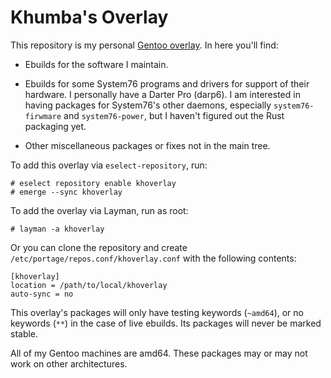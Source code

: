# Khumba's Overlay

This repository is my personal [Gentoo overlay](https://wiki.gentoo.org/wiki/Overlay).
In here you'll find:

- Ebuilds for the software I maintain.

- Ebuilds for some System76 programs and drivers for support of their hardware.
  I personally have a Darter Pro (darp6).  I am interested in having packages
  for System76's other daemons, especially `system76-firwmare` and
  `system76-power`, but I haven't figured out the Rust packaging yet.

- Other miscellaneous packages or fixes not in the main tree.

To add this overlay via `eselect-repository`, run:

    # eselect repository enable khoverlay
    # emerge --sync khoverlay

To add the overlay via Layman, run as root:

    # layman -a khoverlay

Or you can clone the repository and create
`/etc/portage/repos.conf/khoverlay.conf` with the following contents:

    [khoverlay]
    location = /path/to/local/khoverlay
    auto-sync = no

This overlay's packages will only have testing keywords (`~amd64`), or no
keywords (`**`) in the case of live ebuilds.  Its packages will never be marked
stable.

All of my Gentoo machines are amd64.  These packages may or may not work on
other architectures.
